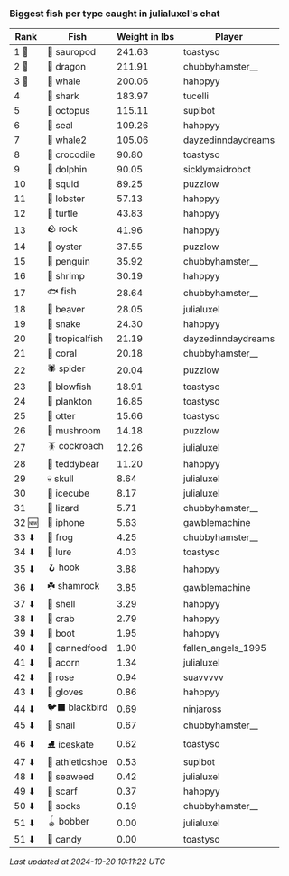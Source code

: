 ### Biggest fish per type caught in julialuxel's chat
| Rank | Fish | Weight in lbs | Player |
|------|--------|-----------|---------|
| 1 🥇  | 🦕 sauropod | 241.63 | toastyso |
| 2 🥈  | 🐉 dragon | 211.91 | chubbyhamster__ |
| 3 🥉  | 🐳 whale | 200.06 | hahppyy |
| 4  | 🦈 shark | 183.97 | tucelli |
| 5  | 🐙 octopus | 115.11 | supibot |
| 6  | 🦭 seal | 109.26 | hahppyy |
| 7  | 🐋 whale2 | 105.06 | dayzedinndaydreams |
| 8  | 🐊 crocodile | 90.80 | toastyso |
| 9  | 🐬 dolphin | 90.05 | sicklymaidrobot |
| 10  | 🦑 squid | 89.25 | puzzlow |
| 11  | 🦞 lobster | 57.13 | hahppyy |
| 12  | 🐢 turtle | 43.83 | hahppyy |
| 13  | 🪨 rock | 41.96 | hahppyy |
| 14  | 🦪 oyster | 37.55 | puzzlow |
| 15  | 🐧 penguin | 35.92 | chubbyhamster__ |
| 16  | 🦐 shrimp | 30.19 | hahppyy |
| 17  | 🐟 fish | 28.64 | chubbyhamster__ |
| 18  | 🦫 beaver | 28.05 | julialuxel |
| 19  | 🐍 snake | 24.30 | hahppyy |
| 20  | 🐠 tropicalfish | 21.19 | dayzedinndaydreams |
| 21  | 🪸 coral | 20.18 | chubbyhamster__ |
| 22  | 🕷️ spider | 20.04 | puzzlow |
| 23  | 🐡 blowfish | 18.91 | toastyso |
| 24  | 🦠 plankton | 16.85 | toastyso |
| 25  | 🦦 otter | 15.66 | toastyso |
| 26  | 🍄 mushroom | 14.18 | puzzlow |
| 27  | 🪳 cockroach | 12.26 | julialuxel |
| 28  | 🧸 teddybear | 11.20 | hahppyy |
| 29  | 💀 skull | 8.64 | julialuxel |
| 30  | 🧊 icecube | 8.17 | julialuxel |
| 31  | 🦎 lizard | 5.71 | chubbyhamster__ |
| 32 🆕 | 📱 iphone | 5.63 | gawblemachine |
| 33 ⬇ | 🐸 frog | 4.25 | chubbyhamster__ |
| 34 ⬇ | 🎏 lure | 4.03 | toastyso |
| 35 ⬇ | 🪝 hook | 3.88 | hahppyy |
| 36 ⬇ | ☘️ shamrock | 3.85 | gawblemachine |
| 37 ⬇ | 🐚 shell | 3.29 | hahppyy |
| 38 ⬇ | 🦀 crab | 2.79 | hahppyy |
| 39 ⬇ | 👢 boot | 1.95 | hahppyy |
| 40 ⬇ | 🥫 cannedfood | 1.90 | fallen_angels_1995 |
| 41 ⬇ | 🌰 acorn | 1.34 | julialuxel |
| 42 ⬇ | 🌹 rose | 0.94 | suavvvvv |
| 43 ⬇ | 🧤 gloves | 0.86 | hahppyy |
| 44 ⬇ | 🐦‍⬛ blackbird | 0.69 | ninjaross |
| 45 ⬇ | 🐌 snail | 0.67 | chubbyhamster__ |
| 46 ⬇ | ⛸️ iceskate | 0.62 | toastyso |
| 47 ⬇ | 👟 athleticshoe | 0.53 | supibot |
| 48 ⬇ | 🌿 seaweed | 0.42 | julialuxel |
| 49 ⬇ | 🧣 scarf | 0.37 | hahppyy |
| 50 ⬇ | 🧦 socks | 0.19 | chubbyhamster__ |
| 51 ⬇ | 🪀 bobber | 0.00 | julialuxel |
| 51 ⬇ | 🍬 candy | 0.00 | toastyso |

_Last updated at 2024-10-20 10:11:22 UTC_